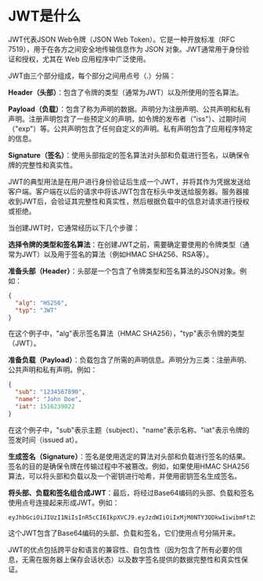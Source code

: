# JWT是什么

JWT代表JSON Web令牌（JSON Web Token）。它是一种开放标准（RFC 7519），用于在各方之间安全地传输信息作为 JSON 对象。JWT通常用于身份验证和授权，尤其在 Web 应用程序中广泛使用。

JWT由三个部分组成，每个部分之间用点号（.）分隔：

**Header（头部）**：包含了令牌的类型（通常为JWT）以及所使用的签名算法。

**Payload（负载）**：包含了称为声明的数据。声明分为注册声明、公共声明和私有声明。注册声明包含了一些预定义的声明，如令牌的发布者（"iss"）、过期时间（"exp"）等。公共声明包含了任何自定义的声明。私有声明包含了应用程序特定的信息。

**Signature（签名）**：使用头部指定的签名算法对头部和负载进行签名，以确保令牌的完整性和真实性。

JWT的典型用法是在用户进行身份验证后生成一个JWT，并将其作为凭据发送给客户端。客户端在以后的请求中将该JWT包含在标头中发送给服务器。服务器接收到JWT后，会验证其完整性和真实性，然后根据负载中的信息对请求进行授权或拒绝。

当创建JWT时，它通常经历以下几个步骤：

**选择令牌的类型和签名算法**：在创建JWT之前，需要确定要使用的令牌类型（通常为JWT）以及用于签名的算法（例如HMAC SHA256、RSA等）。

**准备头部（Header）**：头部是一个包含了令牌类型和签名算法的JSON对象。例如：

```json
{
  "alg": "HS256",
  "typ": "JWT"
}
```

在这个例子中，"alg"表示签名算法（HMAC SHA256），"typ"表示令牌的类型（JWT）。

**准备负载（Payload）**：负载包含了所需的声明信息。声明分为三类：注册声明、公共声明和私有声明。例如：

```json
{
  "sub": "1234567890",
  "name": "John Doe",
  "iat": 1516239022
}
```

在这个例子中，"sub"表示主题（subject）、"name"表示名称、"iat"表示令牌的签发时间（issued at）。

**生成签名（Signature）**：签名是使用选定的算法对头部和负载进行签名的结果。签名的目的是确保令牌在传输过程中不被篡改。例如，如果使用HMAC SHA256算法，可以将头部和负载以及一个密钥进行哈希，并使用密钥签名生成签名。

**将头部、负载和签名组合成JWT**：最后，将经过Base64编码的头部、负载和签名使用点号连接起来形成JWT。例如：

```
eyJhbGciOiJIUzI1NiIsInR5cCI6IkpXVCJ9.eyJzdWIiOiIxMjM0NTY3ODkwIiwibmFtZSI6IkpvaG4gRG9lIiwiaWF0IjoxNTE2MjM5MDIyfQ.SflKxwRJSMeKKF2QT4fwpMeJf36POk6yJV_adQssw5c
```

这个JWT包含了Base64编码的头部、负载和签名，它们使用点号分隔开来。

JWT的优点包括跨平台和语言的兼容性、自包含性（因为包含了所有必要的信息，无需在服务器上保存会话状态）以及数字签名提供的数据完整性和真实性保证。
